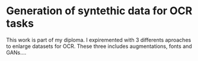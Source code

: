 # Generation of syntethic data for OCR tasks

This work is part of my diploma. I expiremented with 3 differents aproaches to enlarge datasets for OCR. These three includes augmentations, fonts and GANs....
